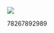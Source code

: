 ﻿[![](https://www.herokucdn.com/deploy/button.png)](https://heroku.com/deploy?template=https://github.com/liujian678899/wood78.git)




78267892989



